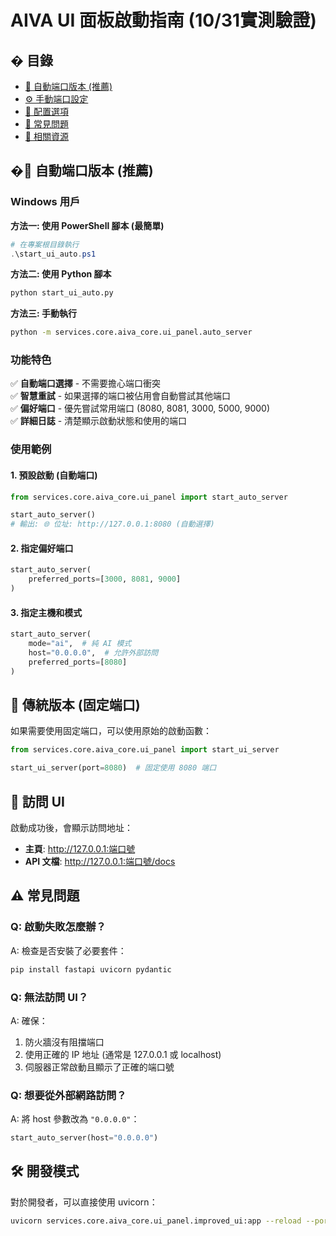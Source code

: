 # AIVA UI 面板啟動指南 (10/31實測驗證)

## � 目錄

- [🚀 自動端口版本 (推薦)](#-自動端口版本-推薦)
- [⚙️ 手動端口設定](#-手動端口設定)
- [🔧 配置選項](#-配置選項)
- [🐛 常見問題](#-常見問題)
- [🔗 相關資源](#-相關資源)

## �🚀 自動端口版本 (推薦)

### Windows 用戶

**方法一: 使用 PowerShell 腳本 (最簡單)**
```powershell
# 在專案根目錄執行
.\start_ui_auto.ps1
```

**方法二: 使用 Python 腳本**
```bash
python start_ui_auto.py
```

**方法三: 手動執行**
```bash
python -m services.core.aiva_core.ui_panel.auto_server
```

### 功能特色

✅ **自動端口選擇** - 不需要擔心端口衝突  
✅ **智慧重試** - 如果選擇的端口被佔用會自動嘗試其他端口  
✅ **偏好端口** - 優先嘗試常用端口 (8080, 8081, 3000, 5000, 9000)  
✅ **詳細日誌** - 清楚顯示啟動狀態和使用的端口  

### 使用範例

#### 1. 預設啟動 (自動端口)
```python
from services.core.aiva_core.ui_panel import start_auto_server

start_auto_server()
# 輸出: 🌐 位址: http://127.0.0.1:8080 (自動選擇)
```

#### 2. 指定偏好端口
```python
start_auto_server(
    preferred_ports=[3000, 8081, 9000]
)
```

#### 3. 指定主機和模式
```python
start_auto_server(
    mode="ai",  # 純 AI 模式
    host="0.0.0.0",  # 允許外部訪問
    preferred_ports=[8080]
)
```

## 🔧 傳統版本 (固定端口)

如果需要使用固定端口，可以使用原始的啟動函數：

```python
from services.core.aiva_core.ui_panel import start_ui_server

start_ui_server(port=8080)  # 固定使用 8080 端口
```

## 📱 訪問 UI

啟動成功後，會顯示訪問地址：
- **主頁**: http://127.0.0.1:端口號
- **API 文檔**: http://127.0.0.1:端口號/docs

## ⚠️ 常見問題

### Q: 啟動失敗怎麼辦？
A: 檢查是否安裝了必要套件：
```bash
pip install fastapi uvicorn pydantic
```

### Q: 無法訪問 UI？
A: 確保：
1. 防火牆沒有阻擋端口
2. 使用正確的 IP 地址 (通常是 127.0.0.1 或 localhost)
3. 伺服器正常啟動且顯示了正確的端口號

### Q: 想要從外部網路訪問？
A: 將 host 參數改為 `"0.0.0.0"`：
```python
start_auto_server(host="0.0.0.0")
```

## 🛠️ 開發模式

對於開發者，可以直接使用 uvicorn：
```bash
uvicorn services.core.aiva_core.ui_panel.improved_ui:app --reload --port 8080
```